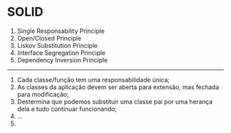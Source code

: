 # SOLID

1. Single Responsability Principle
2. Open/Closed Principle
3. Liskov Substitution Principle
4. Interface Segregation Principle
5. Dependency Inversion Principle

--------------
1. Cada classe/função tem uma responsabilidade única;
2. As classes da aplicação devem ser aberta para extensão, mas fechada para modificação;
3. Destermina que podemos substituir uma classe pai por uma herança dela e tudo continuar funcionando;
4. ...
5. 
